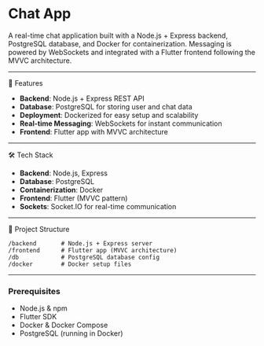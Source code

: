 # Chat App

A real-time chat application built with a Node.js + Express backend, PostgreSQL database, and Docker for containerization. Messaging is powered by WebSockets and integrated with a Flutter frontend following the MVVC architecture.

---

🚀 Features

* **Backend**: Node.js + Express REST API
* **Database**: PostgreSQL for storing user and chat data
* **Deployment**: Dockerized for easy setup and scalability
* **Real-time Messaging**: WebSockets for instant communication
* **Frontend**: Flutter app with MVVC architecture

---

🛠️ Tech Stack

* **Backend**: Node.js, Express
* **Database**: PostgreSQL
* **Containerization**: Docker
* **Frontend**: Flutter (MVVC pattern)
* **Sockets**: Socket.IO for real-time communication

---

📂 Project Structure

```
/backend       # Node.js + Express server
/frontend      # Flutter app (MVVC architecture)
/db            # PostgreSQL database config
/docker        # Docker setup files
```

---

### Prerequisites

* Node.js & npm
* Flutter SDK
* Docker & Docker Compose
* PostgreSQL (running in Docker)



